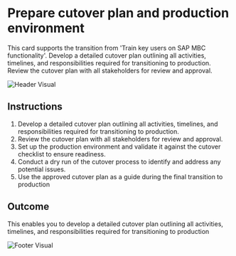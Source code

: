 # Prepare cutover plan and production environment

This card supports the transition from 'Train key users on SAP MBC functionality'. Develop a detailed cutover plan outlining all activities, timelines, and responsibilities required for transitioning to production. Review the cutover plan with all stakeholders for review and approval.

![Header Visual](https://raw.githubusercontent.com/BriskenFinancials/use-case-template/main/cards/assets/UC10000426-S-02-top.png)

## Instructions

1. Develop a detailed cutover plan outlining all activities, timelines, and responsibilities required for transitioning to production.
2. Review the cutover plan with all stakeholders for review and approval.
3. Set up the production environment and validate it against the cutover checklist to ensure readiness.
4. Conduct a dry run of the cutover process to identify and address any potential issues.
5. Use the approved cutover plan as a guide during the final transition to production

## Outcome

This enables you to develop a detailed cutover plan outlining all activities, timelines, and responsibilities required for transitioning to production

![Footer Visual](https://raw.githubusercontent.com/BriskenFinancials/use-case-template/main/cards/assets/UC10000426-S-02-bottom.png)